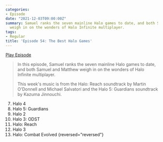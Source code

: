 ```yaml
---
categories:
- Episode
date: "2021-12-03T09:00:00Z"
summary: Samuel ranks the seven mainline Halo games to date, and both Samuel and Matthew
  weigh in on the wonders of Halo Infinite multiplayer.
tags:
- Regular
title: 'Episode 54: The Best Halo Games'
---
```


[Play Episode](https://shows.acast.com/the-back-page-a-video-games-podcast/episodes/6249ec71be92a6001320e9a4)
> In this episode, Samuel ranks the seven mainline Halo games to date, and both Samuel and Matthew weigh in on the wonders of Halo Infinite multiplayer.
>
> This week's music is from the Halo: Reach soundtrack by Martin O'Donnell and Michael Salvatori and the Halo 5: Guardians soundtrack by Kazuma Jinnouchi.

7. Halo 4
6. Halo 5: Guardians
5. Halo 2
4. Halo 3: ODST
3. Halo: Reach
2. Halo 3
1. Halo: Combat Evolved
{reversed="reversed"}